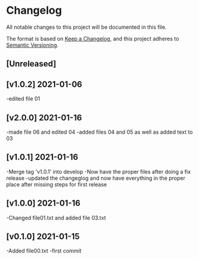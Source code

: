 # Changelog
All notable changes to this project will be documented in this file.

The format is based on [Keep a Changelog](https://keepachangelog.com/en/1.0.0/),
and this project adheres to [Semantic Versioning](https://semver.org/spec/v2.0.0.html).

## [Unreleased]

## [v1.0.2] 2021-01-06
-edited file 01

## [v2.0.0] 2021-01-16
-made file 06 and edited 04
-added files 04 and 05 as well as added text to 03

## [v1.0.1] 2021-01-16
-Merge tag 'v1.0.1' into develop
-Now have the proper files after doing a fix release
-updated the changeglog and now have everything in the proper place after missing steps for first release

## [v1.0.0] 2021-01-16
-Changed file01.txt and added file 03.txt

## [v0.1.0] 2021-01-15
-Added file00.txt
-first commit
